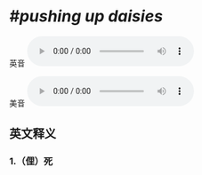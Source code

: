 # ***\#pushing up daisies*** 
英音
<audio src="./media/pushing up daisies1_AAC.aac" controls="controls"></audio>

美音
<audio src="./media/pushing up daisies2.aac" controls="controls"></audio>



  

英文释义
---
### 1.**（俚）死**  


